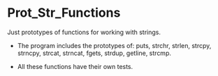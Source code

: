 # Prot_Str_Functions

Just prototypes of functions for working with strings. 

-  The program includes the prototypes of: puts, strchr, strlen, strcpy, strncpy, strcat, strncat, fgets, strdup, getline, strcmp.

-  All these functions have their own tests.
